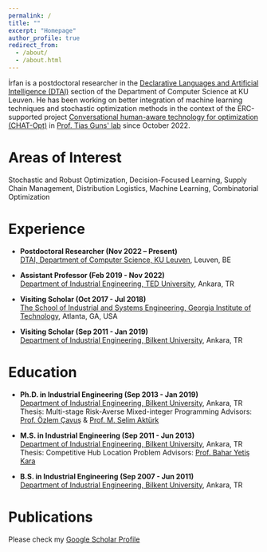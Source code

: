 ```yaml
---
permalink: /
title: ""
excerpt: "Homepage"
author_profile: true
redirect_from: 
  - /about/
  - /about.html
---
```


<!---
I am a ...
--->

İrfan is a postdoctoral researcher in the [Declarative Languages and Artificial Intelligence (DTAI)](https://wms.cs.kuleuven.be/dtai) section of the Department of Computer Science at KU Leuven. He has been working on better integration of machine learning techniques and stochastic optimization methods in the context of the ERC-supported project [Conversational human-aware technology for optimization (CHAT-Opt)](https://wms.cs.kuleuven.be/chat-opt) in [Prof. Tias Guns' lab](https://people.cs.kuleuven.be/~tias.guns/) since October 2022. 

Areas of Interest 
======
Stochastic and Robust Optimization, Decision-Focused Learning, Supply Chain Management, Distribution Logistics, Machine Learning, Combinatorial Optimization

Experience
======

- **Postdoctoral Researcher (Nov 2022 – Present)** \
[DTAI, Department of Computer Science, KU Leuven](https://wms.cs.kuleuven.be/dtai), Leuven, BE 

- **Assistant Professor (Feb 2019 - Nov 2022)** \
[Department of Industrial Engineering, TED University](https://ie.tedu.edu.tr/en), Ankara, TR 

- **Visiting Scholar  (Oct 2017 - Jul 2018)** \
[The School of Industrial and Systems Engineering, Georgia Institute of Technology](https://www.isye.gatech.edu/), Atlanta, GA, USA 

- **Visiting Scholar  (Sep 2011 - Jan 2019)** \
[Department of Industrial Engineering, Bilkent University](https://w3.ie.bilkent.edu.tr/en/), Ankara, TR

Education 
======
- **Ph.D. in Industrial Engineering  (Sep 2013 - Jan 2019)** \
[Department of Industrial Engineering, Bilkent University](https://w3.ie.bilkent.edu.tr/en/), Ankara, TR
Thesis: Multi-stage Risk-Averse Mixed-integer Programming
Advisors: [Prof. Özlem Çavuş](https://w3.ie.bilkent.edu.tr/en/about/faculty-members/ozlem-cavus-iyigun/) & [Prof. M. Selim Aktürk](https://w3.ie.bilkent.edu.tr/en/about/faculty-members/selim-akturk/)

- **M.S. in Industrial Engineering (Sep 2011 - Jun 2013)** \
[Department of Industrial Engineering, Bilkent University](https://w3.ie.bilkent.edu.tr/en/), Ankara, TR
Thesis: Competitive Hub Location Problem
Advisors: [Prof. Bahar Yetiş Kara](https://w3.ie.bilkent.edu.tr/en/about/faculty-members/bahar-yetis-kara/)

- **B.S. in Industrial Engineering (Sep 2007 - Jun 2011)** \
[Department of Industrial Engineering, Bilkent University](https://w3.ie.bilkent.edu.tr/en/), Ankara, TR

Publications
======

Please check my [Google Scholar Profile](https://scholar.google.com/citations?user=muyZLrYAAAAJ&hl=en)


<!---
-**Title** \

Authors \

 *Journal* \

 [\[Paper\]](url.pdf)
--->


